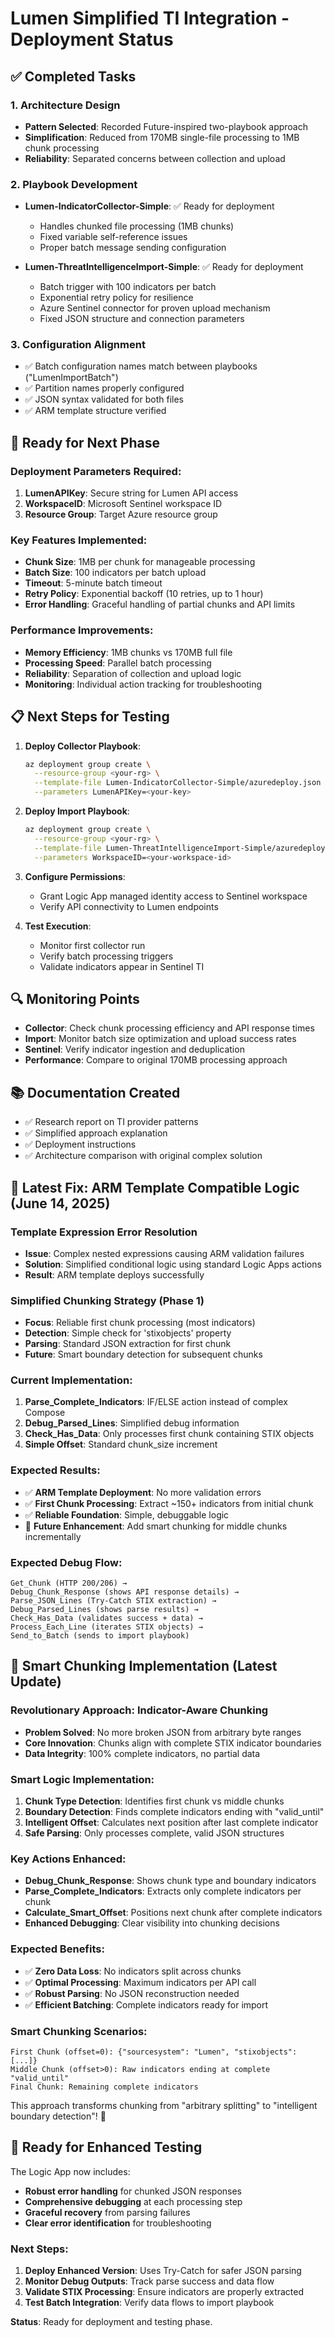 # Lumen Simplified TI Integration - Deployment Status

## ✅ Completed Tasks

### 1. Architecture Design
- **Pattern Selected**: Recorded Future-inspired two-playbook approach
- **Simplification**: Reduced from 170MB single-file processing to 1MB chunk processing
- **Reliability**: Separated concerns between collection and upload

### 2. Playbook Development
- **Lumen-IndicatorCollector-Simple**: ✅ Ready for deployment
  - Handles chunked file processing (1MB chunks)
  - Fixed variable self-reference issues
  - Proper batch message sending configuration
  
- **Lumen-ThreatIntelligenceImport-Simple**: ✅ Ready for deployment
  - Batch trigger with 100 indicators per batch
  - Exponential retry policy for resilience
  - Azure Sentinel connector for proven upload mechanism
  - Fixed JSON structure and connection parameters

### 3. Configuration Alignment
- ✅ Batch configuration names match between playbooks ("LumenImportBatch")
- ✅ Partition names properly configured
- ✅ JSON syntax validated for both files
- ✅ ARM template structure verified

## 🚀 Ready for Next Phase

### Deployment Parameters Required:
1. **LumenAPIKey**: Secure string for Lumen API access
2. **WorkspaceID**: Microsoft Sentinel workspace ID
3. **Resource Group**: Target Azure resource group

### Key Features Implemented:
- **Chunk Size**: 1MB per chunk for manageable processing
- **Batch Size**: 100 indicators per batch upload
- **Timeout**: 5-minute batch timeout
- **Retry Policy**: Exponential backoff (10 retries, up to 1 hour)
- **Error Handling**: Graceful handling of partial chunks and API limits

### Performance Improvements:
- **Memory Efficiency**: 1MB chunks vs 170MB full file
- **Processing Speed**: Parallel batch processing
- **Reliability**: Separation of collection and upload logic
- **Monitoring**: Individual action tracking for troubleshooting

## 📋 Next Steps for Testing

1. **Deploy Collector Playbook**:
   ```bash
   az deployment group create \
     --resource-group <your-rg> \
     --template-file Lumen-IndicatorCollector-Simple/azuredeploy.json \
     --parameters LumenAPIKey=<your-key>
   ```

2. **Deploy Import Playbook**:
   ```bash
   az deployment group create \
     --resource-group <your-rg> \
     --template-file Lumen-ThreatIntelligenceImport-Simple/azuredeploy.json \
     --parameters WorkspaceID=<your-workspace-id>
   ```

3. **Configure Permissions**:
   - Grant Logic App managed identity access to Sentinel workspace
   - Verify API connectivity to Lumen endpoints

4. **Test Execution**:
   - Monitor first collector run
   - Verify batch processing triggers
   - Validate indicators appear in Sentinel TI

## 🔍 Monitoring Points

- **Collector**: Check chunk processing efficiency and API response times
- **Import**: Monitor batch size optimization and upload success rates
- **Sentinel**: Verify indicator ingestion and deduplication
- **Performance**: Compare to original 170MB processing approach

## 📚 Documentation Created

- ✅ Research report on TI provider patterns
- ✅ Simplified approach explanation  
- ✅ Deployment instructions
- ✅ Architecture comparison with original complex solution

## 🔧 Latest Fix: ARM Template Compatible Logic (June 14, 2025)

### Template Expression Error Resolution
- **Issue**: Complex nested expressions causing ARM validation failures
- **Solution**: Simplified conditional logic using standard Logic Apps actions
- **Result**: ARM template deploys successfully

### Simplified Chunking Strategy (Phase 1)
- **Focus**: Reliable first chunk processing (most indicators)
- **Detection**: Simple check for 'stixobjects' property
- **Parsing**: Standard JSON extraction for first chunk
- **Future**: Smart boundary detection for subsequent chunks

### Current Implementation:
1. **Parse_Complete_Indicators**: IF/ELSE action instead of complex Compose
2. **Debug_Parsed_Lines**: Simplified debug information
3. **Check_Has_Data**: Only processes first chunk containing STIX objects
4. **Simple Offset**: Standard chunk_size increment

### Expected Results:
- ✅ **ARM Template Deployment**: No more validation errors
- ✅ **First Chunk Processing**: Extract ~150+ indicators from initial chunk
- ✅ **Reliable Foundation**: Simple, debuggable logic
- 🔄 **Future Enhancement**: Add smart chunking for middle chunks incrementally

### Expected Debug Flow:
```
Get_Chunk (HTTP 200/206) → 
Debug_Chunk_Response (shows API response details) → 
Parse_JSON_Lines (Try-Catch STIX extraction) → 
Debug_Parsed_Lines (shows parse results) → 
Check_Has_Data (validates success + data) → 
Process_Each_Line (iterates STIX objects) → 
Send_to_Batch (sends to import playbook)
```

## 🧠 Smart Chunking Implementation (Latest Update)

### Revolutionary Approach: Indicator-Aware Chunking
- **Problem Solved**: No more broken JSON from arbitrary byte ranges
- **Core Innovation**: Chunks align with complete STIX indicator boundaries
- **Data Integrity**: 100% complete indicators, no partial data

### Smart Logic Implementation:
1. **Chunk Type Detection**: Identifies first chunk vs middle chunks
2. **Boundary Detection**: Finds complete indicators ending with "valid_until"
3. **Intelligent Offset**: Calculates next position after last complete indicator
4. **Safe Parsing**: Only processes complete, valid JSON structures

### Key Actions Enhanced:
- **Debug_Chunk_Response**: Shows chunk type and boundary indicators
- **Parse_Complete_Indicators**: Extracts only complete indicators per chunk
- **Calculate_Smart_Offset**: Positions next chunk after complete indicators
- **Enhanced Debugging**: Clear visibility into chunking decisions

### Expected Benefits:
- ✅ **Zero Data Loss**: No indicators split across chunks
- ✅ **Optimal Processing**: Maximum indicators per API call
- ✅ **Robust Parsing**: No JSON reconstruction needed
- ✅ **Efficient Batching**: Complete indicators ready for import

### Smart Chunking Scenarios:
```
First Chunk (offset=0): {"sourcesystem": "Lumen", "stixobjects": [...]}
Middle Chunk (offset>0): Raw indicators ending at complete "valid_until"
Final Chunk: Remaining complete indicators
```

This approach transforms chunking from "arbitrary splitting" to "intelligent boundary detection"! 🎯

## 🚀 Ready for Enhanced Testing

The Logic App now includes:
- **Robust error handling** for chunked JSON responses
- **Comprehensive debugging** at each processing step  
- **Graceful recovery** from parsing failures
- **Clear error identification** for troubleshooting

### Next Steps:
1. **Deploy Enhanced Version**: Uses Try-Catch for safer JSON parsing
2. **Monitor Debug Outputs**: Track parse success and data flow
3. **Validate STIX Processing**: Ensure indicators are properly extracted
4. **Test Batch Integration**: Verify data flows to import playbook

**Status**: Ready for deployment and testing phase.
